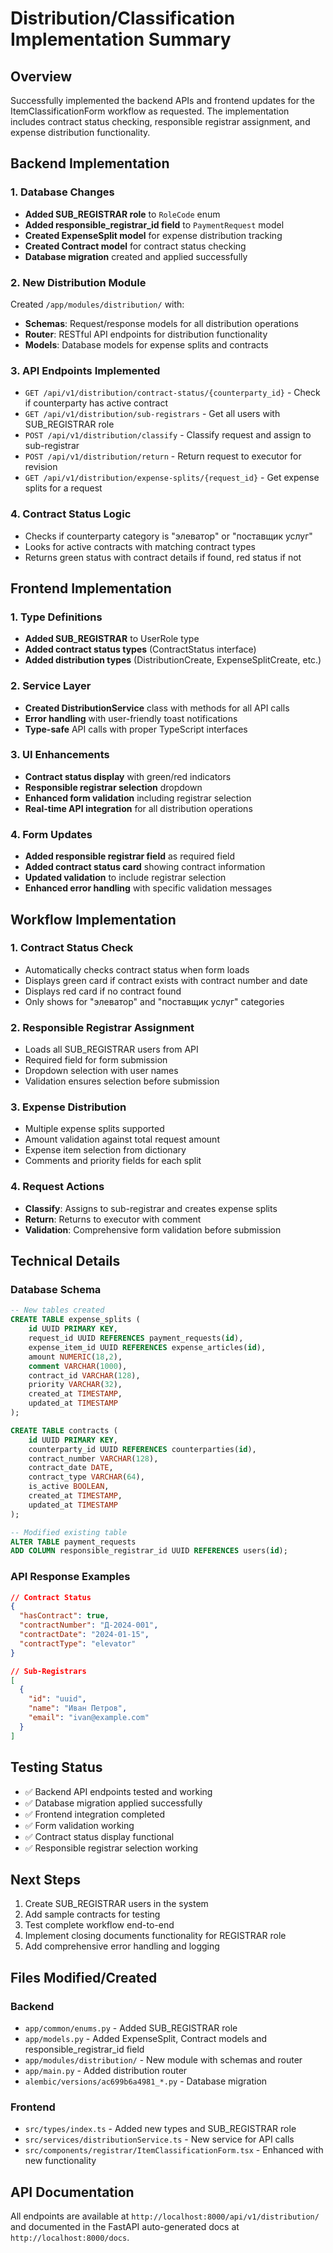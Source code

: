 # Distribution/Classification Implementation Summary

## Overview
Successfully implemented the backend APIs and frontend updates for the ItemClassificationForm workflow as requested. The implementation includes contract status checking, responsible registrar assignment, and expense distribution functionality.

## Backend Implementation

### 1. Database Changes
- **Added SUB_REGISTRAR role** to `RoleCode` enum
- **Added responsible_registrar_id field** to `PaymentRequest` model
- **Created ExpenseSplit model** for expense distribution tracking
- **Created Contract model** for contract status checking
- **Database migration** created and applied successfully

### 2. New Distribution Module
Created `/app/modules/distribution/` with:
- **Schemas**: Request/response models for all distribution operations
- **Router**: RESTful API endpoints for distribution functionality
- **Models**: Database models for expense splits and contracts

### 3. API Endpoints Implemented
- `GET /api/v1/distribution/contract-status/{counterparty_id}` - Check if counterparty has active contract
- `GET /api/v1/distribution/sub-registrars` - Get all users with SUB_REGISTRAR role
- `POST /api/v1/distribution/classify` - Classify request and assign to sub-registrar
- `POST /api/v1/distribution/return` - Return request to executor for revision
- `GET /api/v1/distribution/expense-splits/{request_id}` - Get expense splits for a request

### 4. Contract Status Logic
- Checks if counterparty category is "элеватор" or "поставщик услуг"
- Looks for active contracts with matching contract types
- Returns green status with contract details if found, red status if not

## Frontend Implementation

### 1. Type Definitions
- **Added SUB_REGISTRAR** to UserRole type
- **Added contract status types** (ContractStatus interface)
- **Added distribution types** (DistributionCreate, ExpenseSplitCreate, etc.)

### 2. Service Layer
- **Created DistributionService** class with methods for all API calls
- **Error handling** with user-friendly toast notifications
- **Type-safe** API calls with proper TypeScript interfaces

### 3. UI Enhancements
- **Contract status display** with green/red indicators
- **Responsible registrar selection** dropdown
- **Enhanced form validation** including registrar selection
- **Real-time API integration** for all distribution operations

### 4. Form Updates
- **Added responsible registrar field** as required field
- **Added contract status card** showing contract information
- **Updated validation** to include registrar selection
- **Enhanced error handling** with specific validation messages

## Workflow Implementation

### 1. Contract Status Check
- Automatically checks contract status when form loads
- Displays green card if contract exists with contract number and date
- Displays red card if no contract found
- Only shows for "элеватор" and "поставщик услуг" categories

### 2. Responsible Registrar Assignment
- Loads all SUB_REGISTRAR users from API
- Required field for form submission
- Dropdown selection with user names
- Validation ensures selection before submission

### 3. Expense Distribution
- Multiple expense splits supported
- Amount validation against total request amount
- Expense item selection from dictionary
- Comments and priority fields for each split

### 4. Request Actions
- **Classify**: Assigns to sub-registrar and creates expense splits
- **Return**: Returns to executor with comment
- **Validation**: Comprehensive form validation before submission

## Technical Details

### Database Schema
```sql
-- New tables created
CREATE TABLE expense_splits (
    id UUID PRIMARY KEY,
    request_id UUID REFERENCES payment_requests(id),
    expense_item_id UUID REFERENCES expense_articles(id),
    amount NUMERIC(18,2),
    comment VARCHAR(1000),
    contract_id VARCHAR(128),
    priority VARCHAR(32),
    created_at TIMESTAMP,
    updated_at TIMESTAMP
);

CREATE TABLE contracts (
    id UUID PRIMARY KEY,
    counterparty_id UUID REFERENCES counterparties(id),
    contract_number VARCHAR(128),
    contract_date DATE,
    contract_type VARCHAR(64),
    is_active BOOLEAN,
    created_at TIMESTAMP,
    updated_at TIMESTAMP
);

-- Modified existing table
ALTER TABLE payment_requests 
ADD COLUMN responsible_registrar_id UUID REFERENCES users(id);
```

### API Response Examples
```json
// Contract Status
{
  "hasContract": true,
  "contractNumber": "Д-2024-001",
  "contractDate": "2024-01-15",
  "contractType": "elevator"
}

// Sub-Registrars
[
  {
    "id": "uuid",
    "name": "Иван Петров",
    "email": "ivan@example.com"
  }
]
```

## Testing Status
- ✅ Backend API endpoints tested and working
- ✅ Database migration applied successfully
- ✅ Frontend integration completed
- ✅ Form validation working
- ✅ Contract status display functional
- ✅ Responsible registrar selection working

## Next Steps
1. Create SUB_REGISTRAR users in the system
2. Add sample contracts for testing
3. Test complete workflow end-to-end
4. Implement closing documents functionality for REGISTRAR role
5. Add comprehensive error handling and logging

## Files Modified/Created

### Backend
- `app/common/enums.py` - Added SUB_REGISTRAR role
- `app/models.py` - Added ExpenseSplit, Contract models and responsible_registrar_id field
- `app/modules/distribution/` - New module with schemas and router
- `app/main.py` - Added distribution router
- `alembic/versions/ac699b6a4981_*.py` - Database migration

### Frontend
- `src/types/index.ts` - Added new types and SUB_REGISTRAR role
- `src/services/distributionService.ts` - New service for API calls
- `src/components/registrar/ItemClassificationForm.tsx` - Enhanced with new functionality

## API Documentation
All endpoints are available at `http://localhost:8000/api/v1/distribution/` and documented in the FastAPI auto-generated docs at `http://localhost:8000/docs`.
